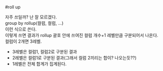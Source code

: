 #roll up

자주 쓰일까? 난 잘 모르겠다.  
group by rollup(컬럼, 컬럼, ...)  
이런 식으로 쓴다.  
이렇게 쓰면 결과가 rollup 괄호 안에 쓰여진 컬럼 개수+1 레벨만큼 구분되어서 나온다.  
컬럼이 2개면 3레벨.  
* 3레벨은 컬럼1, 컬럼2로 구분된 결과
* 2레벨은 컬럼1로 구분된 결과(그래서 컬럼 2끼리는 합이? 나오는듯??)
* 1레벨은 전체 합계가 집계된다.
